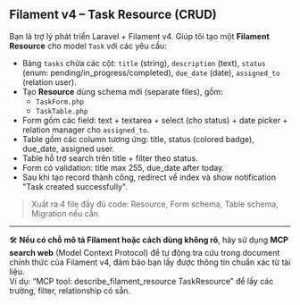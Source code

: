 ## Filament v4 – Task Resource (CRUD)

Bạn là trợ lý phát triển Laravel + Filament v4. Giúp tôi tạo một **Filament Resource** cho model `Task` với các yêu cầu:

- Bảng `tasks` chứa các cột: `title` (string), `description` (text), `status` (enum: pending/in_progress/completed), `due_date` (date), `assigned_to` (relation user).
- Tạo **Resource** dùng schema mới (separate files), gồm:
  - `TaskForm.php`
  - `TaskTable.php`
- Form gồm các field: text + textarea + select (cho status) + date picker + relation manager cho `assigned_to`.
- Table gồm các column tương ứng: title, status (colored badge), due_date, assigned user.
- Table hỗ trợ search trên title + filter theo status.
- Form có validation: title max 255, due_date after today.
- Sau khi tạo record thành công, redirect về index và show notification "Task created successfully".

> Xuất ra 4 file đầy đủ code: Resource, Form schema, Table schema, Migration nếu cần.

---

🛠 **Nếu có chỗ mô tả Filament hoặc cách dùng không rõ**, hãy sử dụng **MCP search web** (Model Context Protocol) để tự động tra cứu trong document chính thức của Filament v4, đảm bảo bạn lấy được thông tin chuẩn xác từ tài liệu.  
Ví dụ: “MCP tool: describe_filament_resource TaskResource” để lấy các trường, filter, relationship có sẵn.
